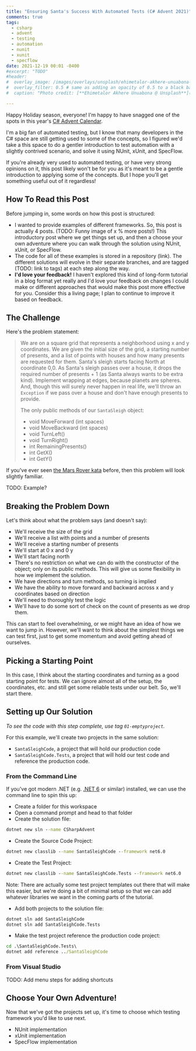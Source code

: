 ```yaml
---
title: "Ensuring Santa's Success With Automated Tests (C# Advent 2021)"
comments: true
tags:
  - csharp
  - advent
  - testing
  - automation
  - nunit
  - xunit
  - specflow
date: 2021-12-19 00:01 -0400
#excerpt: "TODO"
#header:
#  overlay_image: /images/overlays/unsplash/ehimetalor-akhere-unuabona-TvJk52iLxQA-unsplash2.jpg
#  overlay_filter: 0.5 # same as adding an opacity of 0.5 to a black background
#  caption: "Photo credit: [**Ehimetalor Akhere Unuabona @ Unsplash**](https://unsplash.com/@theeastlondonphotographer?utm_source=unsplash&utm_medium=referral&utm_content=creditCopyText)"

---
```


Happy Holiday season, everyone! I'm happy to have snagged one of the spots in this year's [C# Advent Calendar](https://www.csadvent.christmas).

I'm a big fan of automated testing, but I know that many developers in the C# space are still getting used to some of the concepts, so I figured we'd take a this space to do a gentler introduction to test automation with a slightly contrived scenario, and solve it using NUnit, xUnit, and SpecFlow.

If you're already very used to automated testing, or have very strong opinions on it, this post likely won't be for you as it's meant to be a gentle introduction to applying some of the concepts. But I hope you'll get something useful out of it regardless!

## How To Read this Post

Before jumping in, some words on how this post is structured:

* I wanted to provide examples of different frameworks. So, this post is actually 4 posts. (TODO: Funny image of x % more posts!) This introductory post where we get things set up, and then a choose your own adventure where you can walk through the solution using NUnit, xUnit, or SpecFlow.
* The code for all of these examples is stored in a repository (link). The different solutions will evolve in their separate branches, and are tagged (TODO: link to tags) at each step along the way.
* **I'd love your feedback!** I haven't explored this kind of long-form tutorial in a blog format yet really and I'd love your feedback on changes I could make or different approaches that would make this post more effective for you. Consider this a living page; I plan to continue to improve it based on feedback.

## The Challenge

Here's the problem statement:

> We are on a square grid that represents a neighborhood using x and y coordinates. We are given the initial size of the grid, a starting number of presents, and a list of points with houses and how many presents are requested for them. Santa's sleigh starts facing North at coordinate 0,0. As Santa's sleigh passes over a house, it drops the required number of presents + 1 (as Santa always wants to be extra kind). Implement wrapping at edges, because planets are spheres. And, though this will surely never happen in real life, we'll throw an `Exception` if we pass over a house and don't have enough presents to provide.
>
> The only public methods of our `SantaSleigh` object:
>
> * void MoveForward (int spaces)
> * void MoveBackward (int spaces)
> * void TurnLeft()
> * void TurnRight()
> * int RemainingPresents()
> * int GetX()
> * int GetY()

If you've ever seen [the Mars Rover kata](https://katalyst.codurance.com/mars-rover) before, then this problem will look slightly familiar.

TODO: Example?

## Breaking the Problem Down

Let's think about what the problem says (and doesn't say):

* We'll receive the size of the grid
* We'll receive a list with points and a number of presents
* We'll receive a starting number of presents
* We'll start at 0 x and 0 y
* We'll start facing north
* There's no restriction on what we can do with the constructor of the object; only on its public methods. This will give us some flexibility in how we implement the solution.
* We have directions and turn methods, so turning is implied
* We have the ability to move forward and backward across x and y coordinates based on direction
* We'll need to thoroughly test the logic
* We'll have to do some sort of check on the count of presents as we drop them.

This can start to feel overwhelming, or we might have an idea of how we want to jump in. However, we'll want to think about the simplest things we can test first, just to get some momentum and avoid getting ahead of ourselves.

## Picking a Starting Point

In this case, I think about the starting coordinates and turning as a good starting point for tests. We can ignore almost all of the setup, the coordinates, etc. and still get some reliable tests under our belt. So, we'll start there.

## Setting up Our Solution

_To see the code with this step complete, use tag `01-emptyproject`._

For this example, we'll create two projects in the same solution:

* `SantaSleighCode`, a project that will hold our production code
* `SantaSleighCode.Tests`, a project that will hold our test code and reference the production code.

### From the Command Line

If you've got modern .NET (e.g. [.NET 6](https://dotnet.microsoft.com/download/dotnet/6.0) or similar) installed, we can use the command line to spin this up:

* Create a folder for this workspace
* Open a command prompt and head to that folder
* Create the solution file:

```cmd
dotnet new sln --name CSharpAdvent
```

* Create the Source Code Project:

```cmd
dotnet new classlib --name SantaSleighCode --framework net6.0
```

* Create the Test Project:

```cmd
dotnet new classlib --name SantaSleighCode.Tests --framework net6.0
```

Note: There are actually some test project templates out there that will make this easier, but we're doing a bit of minimal setup so that we can add whatever libraries we want in the coming parts of the tutorial.

* Add both projects to the solution file:

```cmd
dotnet sln add SantaSleighCode
dotnet sln add SantaSleighCode.Tests
```

* Make the test project reference the production code project:

```cmd
cd .\SantaSleighCode.Tests\
dotnet add reference ../SantaSleighCode
```

### From Visual Studio

TODO: Add menu steps for adding shortcuts

## Choose Your Own Adventure!

Now that we've got the projects set up, it's time to choose which testing framework you'd like to use next.

* NUnit implementation
* xUnit implementation
* SpecFlow implementation
